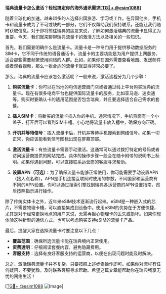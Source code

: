 **瑞典流量卡怎么激活？轻松搞定你的海外通讯需求[[TG💪+ @esim1088](https://t.me/s/esim1088)]**

随着全球化的加速，越来越多的人选择出国旅游、学习或工作。在异国他乡，手机卡和流量卡成为了不可或缺的一部分，它们不仅帮助我们保持联系，还能让我们随时获取信息。对于即将前往瑞典的朋友来说，了解如何激活瑞典的流量卡显得尤为重要。今天，我们就来聊聊瑞典流量卡的激活方法以及相关的一些知识。

首先，我们需要明确什么是流量卡。流量卡是一种专门用于提供移动数据服务的SIM卡，它不同于传统的语音通话卡。流量卡的主要功能是为用户提供上网服务，适合那些需要频繁使用网络的人群。比如，如果你在国外需要查看地图、发送邮件或者观看视频，那么一张合适的流量卡就显得非常必要了。

那么，瑞典的流量卡应该怎么激活呢？一般来说，激活流程分为几个步骤：

1. **购买流量卡**：你可以在当地的电信运营商门店或者通过线上平台购买瑞典的流量卡。现在有很多电商平台也提供国际流量卡的服务，比如亚马逊、速卖通等。购买时要确认卡的适用范围是否包含瑞典，并且要选择适合自己需求的套餐。

2. **插入SIM卡**：将新买的流量卡插入你的手机。通常情况下，手机背面有一个小盖子，打开后可以看到SIM卡槽。小心地将流量卡放入槽中，确保方向正确。

3. **开机并等待信号**：插入流量卡后，开机并等待手机搜索到网络信号。如果一切正常，你应该能看到信号图标出现在屏幕顶部。

4. **激活流量卡**：有些流量卡需要手动激活。这通常可以通过拨打特定的号码或者访问运营商提供的网站完成。具体的操作步骤一般会在随卡附带的说明书上标明。如果你遇到问题，可以直接联系运营商的客服寻求帮助。

5. **设置APN（可选）**：为了确保流量卡能够正常使用，你可能需要手动设置APN（接入点名称）。APN是手机连接互联网时使用的参数，不同国家和运营商有不同的APN设置。你可以通过搜索引擎找到瑞典各运营商的APN设置指南，然后按照指示进行操作。

除了传统实体卡之外，近年来eSIM技术逐渐流行起来。eSIM是一种嵌入式的芯片，不需要物理卡槽，可以直接集成到设备中。使用eSIM的优势在于方便快捷，尤其是对于经常更换地点的用户来说，无需再担心物理卡的丢失或损坏。如果你想体验这种新型的通信方式，也可以考虑购买支持eSIM的流量卡产品。

最后，提醒大家在选择流量卡时要注意以下几点：
- **覆盖范围**：确保所选流量卡能在瑞典境内正常使用。
- **资费透明**：仔细阅读套餐内容，避免隐藏费用。
- **客服支持**：选择有良好客服支持的运营商，以便在出现问题时能及时解决。

总之，激活瑞典流量卡并不复杂，只要按照上述步骤操作即可。如果你对流程有任何疑问，不要犹豫，及时联系客服寻求帮助。希望这篇文章能帮助你在瑞典畅享无忧的网络生活！

[[TG💪+ @esim1088](https://t.me/s/esim1088) ![Image](https://i.postimg.cc/4NQfJmqS/Snipaste-2025-05-13-00-14-12.png)]